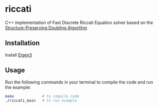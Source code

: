 # riccati
C++ implementation of Fast Discrete Riccati Equation solver based on the [Structure-Preserving Doubling Algorithm](https://www.tandfonline.com/doi/abs/10.1080/00207170410001714988)

## Installation
Install [Eigen3](https://eigen.tuxfamily.org/)

## Usage
Run the following commands in your terminal to compile the code and run the example:

```bash
make             # to compile code
./riccati_main   # to run example
```